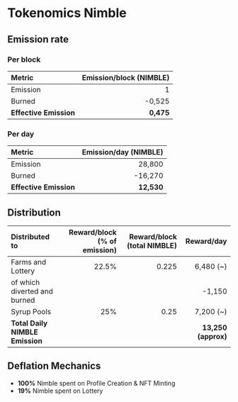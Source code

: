 # Tokenomics Nimble

## **Emission rate** <a id="emission-rate"></a>

### **Per block**

| **Metric** | **Emission/block \(NIMBLE\)** |
| :--- | ---: |
| Emission | 1 |
| Burned | -0,525 |
| **Effective Emission** | **0,475** |

### Per day <a id="per-day"></a>

| **Metric** | **Emission/day \(NIMBLE\)** |
| :--- | ---: |
| Emission | 28,800 |
| Burned | -16,270 |
| **Effective Emission** | **12,530** |

## Distribution <a id="distribution"></a>

| Distributed to | Reward/block \(% of emission\) | Reward/block \(total NIMBLE\) | Reward/day |
| :--- | ---: | ---: | ---: |
| Farms and Lottery | 22.5% | 0.225 | 6,480 \(~\) |
| of which diverted and burned |  |  | -1,150 |
| Syrup Pools | 25% | 0.25 | 7,200 \(~\) |
| **Total Daily NIMBLE Emission** |  |  | **13,250 \(approx\)** |

## Deflation Mechanics

* **100%** Nimble spent on Profile Creation & NFT Minting
* **19%** Nimble spent on Lottery

